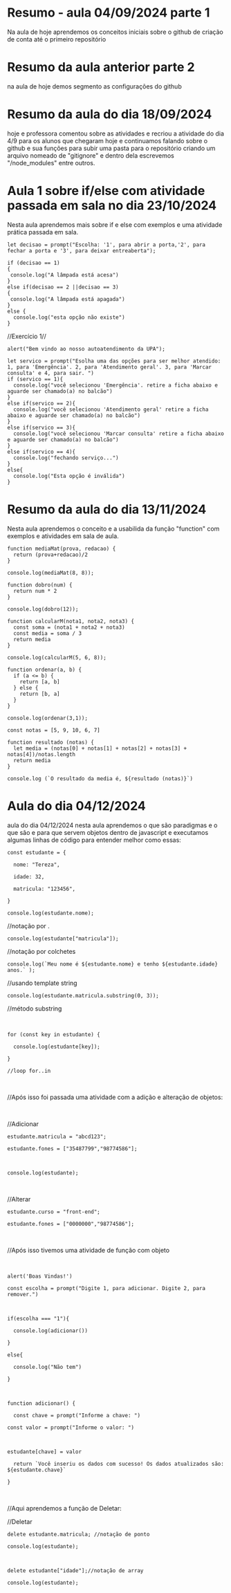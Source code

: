 # Resumo - aula 04/09/2024 parte 1
Na aula de hoje aprendemos os conceitos iniciais sobre o github de criação de conta até o primeiro repositório

# Resumo da aula anterior parte 2
na aula de hoje demos segmento as configurações do github

# Resumo da aula do dia 18/09/2024
hoje e professora comentou sobre as atividades e recriou a atividade do dia 4/9 para os alunos que chegaram hoje e continuamos falando sobre o github e sua funções para subir uma pasta para o repositório criando um arquivo nomeado de "gitignore" e dentro dela escrevemos "/node_modules" entre outros.

# Aula 1 sobre if/else com atividade passada em sala no dia 23/10/2024
Nesta aula aprendemos mais sobre if e else com exemplos e uma atividade prática passada em sala. 
```Js
let decisao = prompt("Escolha: '1', para abrir a porta,'2', para fechar a porta e '3', para deixar entreaberta");

if (decisao == 1)
{
 console.log("A lâmpada está acesa") 
}
else if(decisao == 2 ||decisao == 3)
{
 console.log("A lâmpada está apagada")
}
else {
  console.log("esta opção não existe")
}
```
//Exercício 1//
```Js
alert("Bem vindo ao nosso autoatendimento da UPA");

let servico = prompt("Esolha uma das opções para ser melhor atendido: 1, para 'Emergência'. 2, para 'Atendimento geral'. 3, para 'Marcar consulta' e 4, para sair. ")
if (servico == 1){
  console.log("você selecionou 'Emergência'. retire a ficha abaixo e aguarde ser chamado(a) no balcão")
}
else if(servico == 2){
  console.log("você selecionou 'Atendimento geral' retire a ficha abaixo e aguarde ser chamado(a) no balcão")
}
else if(servico == 3){
  console.log("você selecionou 'Marcar consulta' retire a ficha abaixo e aguarde ser chamado(a) no balcão")
}
else if(servico == 4){
  console.log("fechando serviço...")
}
else{
  console.log("Esta opção é inválida")
}
```
# Resumo da aula do dia 13/11/2024
Nesta aula aprendemos o conceito e a usabilida da função "function" com exemplos e atividades em sala de aula.
```Js
function mediaMat(prova, redacao) {
  return (prova+redacao)/2
}

console.log(mediaMat(8, 8));
```
```Js
function dobro(num) {
  return num * 2
}

console.log(dobro(12));
```

```Js
function calcularM(nota1, nota2, nota3) {
  const soma = (nota1 + nota2 + nota3)
  const media = soma / 3
  return media
}

console.log(calcularM(5, 6, 8));
```
```Js
function ordenar(a, b) {
  if (a <= b) {
    return [a, b]
  } else {
    return [b, a]
  }
}

console.log(ordenar(3,1));
```

```Js
const notas = [5, 9, 10, 6, 7]

function resultado (notas) {
  let media = (notas[0] + notas[1] + notas[2] + notas[3] + notas[4])/notas.length
  return media
}

console.log (`O resultado da media é, ${resultado (notas)}`)
```

# Aula do dia 04/12/2024
aula do dia 04/12/2024 nesta aula aprendemos o que são paradigmas e o que são e para que servem objetos dentro de javascript e executamos algumas linhas de código para entender melhor como essas:
```Js
const estudante = {

  nome: "Tereza",

  idade: 32,

  matricula: "123456",

}

console.log(estudante.nome);
```
//notação por .
```Js
console.log(estudante["matricula"]);
```
//notação por colchetes
```Js
console.log(`Meu nome é ${estudante.nome} e tenho ${estudante.idade} anos.` );
```
//usando template string
```Js
console.log(estudante.matricula.substring(0, 3));
```
//método substring

​
```Js
for (const key in estudante) {

  console.log(estudante[key]);

}

//loop for..in
```
​

//Após isso foi passada uma atividade com a adição e alteração de objetos:

​

//Adicionar
```Js
estudante.matricula = "abcd123";

estudante.fones = ["35487799","98774586"];

​

console.log(estudante);
```
​

//Alterar
```Js
estudante.curso = "front-end";

estudante.fones = ["0000000","98774586"];
```
​

//Após isso tivemos uma atividade de função com objeto 

​
```Js
alert('Boas Vindas!')

const escolha = prompt("Digite 1, para adicionar. Digite 2, para remover.")

​

if(escolha === "1"){

  console.log(adicionar())

}

else{

  console.log("Não tem")

}

  

function adicionar() {

  const chave = prompt("Informe a chave: ")

const valor = prompt("Informe o valor: ")

  

estudante[chave] = valor

  return `Você inseriu os dados com sucesso! Os dados atualizados são: ${estudante.chave}`

}
```
​

//Aqui aprendemos a função de Deletar:

//Deletar
```Js
delete estudante.matricula; //notação de ponto

console.log(estudante);

​

delete estudante["idade"];//notação de array

console.log(estudante);
```
